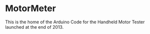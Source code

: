 MotorMeter
==========

This is the home of the Arduino Code for the Handheld Motor Tester launched at the end of 2013.
